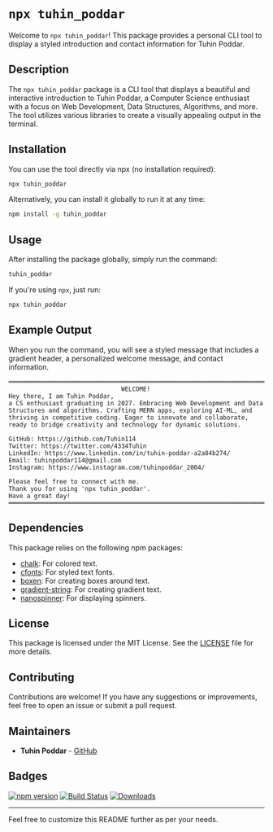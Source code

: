 # `npx tuhin_poddar`

Welcome to `npx tuhin_poddar`! This package provides a personal CLI tool to display a styled introduction and contact information for Tuhin Poddar.

## Description

The `npx tuhin_poddar` package is a CLI tool that displays a beautiful and interactive introduction to Tuhin Poddar, a Computer Science enthusiast with a focus on Web Development, Data Structures, Algorithms, and more. The tool utilizes various libraries to create a visually appealing output in the terminal.

## Installation

You can use the tool directly via npx (no installation required):

```bash
npx tuhin_poddar
```

Alternatively, you can install it globally to run it at any time:

```bash
npm install -g tuhin_poddar
```

## Usage

After installing the package globally, simply run the command:

```bash
tuhin_poddar
```

If you're using `npx`, just run:

```bash
npx tuhin_poddar
```

## Example Output

When you run the command, you will see a styled message that includes a gradient header, a personalized welcome message, and contact information.

```
═══════════════════════════════════════════════════════════════════════
                               WELCOME!
Hey there, I am Tuhin Poddar,
a CS enthusiast graduating in 2027. Embracing Web Development and Data Structures and algorithms. Crafting MERN apps, exploring AI-ML, and thriving in competitive coding. Eager to innovate and collaborate, ready to bridge creativity and technology for dynamic solutions.

GitHub: https://github.com/Tuhin114
Twitter: https://twitter.com/4334Tuhin
LinkedIn: https://www.linkedin.com/in/tuhin-poddar-a2a84b274/
Email: tuhinpoddar114@gmail.com
Instagram: https://www.instagram.com/tuhinpoddar_2004/

Please feel free to connect with me.
Thank you for using 'npx tuhin_poddar'.
Have a great day!
═══════════════════════════════════════════════════════════════════════
```

## Dependencies

This package relies on the following npm packages:

- [chalk](https://www.npmjs.com/package/chalk): For colored text.
- [cfonts](https://www.npmjs.com/package/cfonts): For styled text fonts.
- [boxen](https://www.npmjs.com/package/boxen): For creating boxes around text.
- [gradient-string](https://www.npmjs.com/package/gradient-string): For creating gradient text.
- [nanospinner](https://www.npmjs.com/package/nanospinner): For displaying spinners.

## License

This package is licensed under the MIT License. See the [LICENSE](./LICENSE) file for more details.

## Contributing

Contributions are welcome! If you have any suggestions or improvements, feel free to open an issue or submit a pull request.

## Maintainers

- **Tuhin Poddar** - [GitHub](https://github.com/Tuhin114)

## Badges

[![npm version](https://badge.fury.io/js/tuhin_poddar.svg)](https://badge.fury.io/js/tuhin_poddar)
[![Build Status](https://travis-ci.org/Tuhin114/tuhin_poddar.svg?branch=main)](https://travis-ci.org/Tuhin114/tuhin_poddar)
[![Downloads](https://img.shields.io/npm/dt/tuhin_poddar.svg)](https://www.npmjs.com/package/tuhin_poddar)

---

Feel free to customize this README further as per your needs.